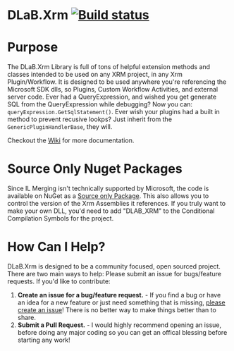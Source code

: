 # DLaB.Xrm [![Build status](https://ci.appveyor.com/api/projects/status/u69wecl3lk0efkg0?svg=true)](https://ci.appveyor.com/project/daryllabar/dlab-xrm)

# Purpose
The DLaB.Xrm Library is full of tons of helpful extension methods and classes intended to be used on any XRM project, in any Xrm Plugin/Workflow.  It is designed to be used anywhere you're referencing the Microsoft SDK dlls, so Plugins, Custom Workflow Activities, and external server code.  Ever had a QueryExpression, and wished you get generate SQL from the QueryExpression while debugging?  Now you can:  `queryExpression.GetSqlStatement()`.  Ever wish your plugins had a built in method to prevent recusive lookps?  Just inherit from the `GenericPluginHandlerBase`, they will.

Checkout the [Wiki](../../wiki) for more documentation.

# Source Only Nuget Packages
Since IL Merging isn't technically supported by Microsoft, the code is available on NuGet as a [Source only Package](blob/master/Packaging%20Source%20Code%20With%20NuGet%20_%20nik%20codes.pdf).  This also allows you to control the version of the Xrm Assemblies it references. If you truly want to make your own DLL, you'd need to add "DLAB_XRM" to the Conditional Compilation Symbols for the project.

# How Can I Help?

DLaB.Xrm is designed to be a community focused, open sourced project.  There are two main ways to help:
Please submit an issue for bugs/feature requests.  If you'd like to contribute:

1.  **Create an issue for a bug/feature request.** - If you find a bug or have an idea for a new feature or just need something that is missing, [please create an issue](https://github.com/daryllabar/DLaB-Xrm/issues/new)!  There is no better way to make things better than to share.
2.  **Submit a Pull Request.** - I would highly recommend opening an issue, before doing any major coding so you can get an offical blessing before starting any work!

